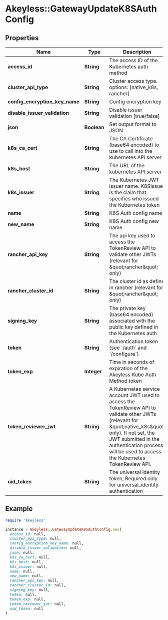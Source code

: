 # Akeyless::GatewayUpdateK8SAuthConfig

## Properties

| Name | Type | Description | Notes |
| ---- | ---- | ----------- | ----- |
| **access_id** | **String** | The access ID of the Kubernetes auth method |  |
| **cluster_api_type** | **String** | Cluster access type. options: [native_k8s, rancher] | [optional][default to &#39;native_k8s&#39;] |
| **config_encryption_key_name** | **String** | Config encryption key | [optional] |
| **disable_issuer_validation** | **String** | Disable issuer validation [true/false] | [optional] |
| **json** | **Boolean** | Set output format to JSON | [optional][default to false] |
| **k8s_ca_cert** | **String** | The CA Certificate (base64 encoded) to use to call into the kubernetes API server | [optional] |
| **k8s_host** | **String** | The URL of the kubernetes API server |  |
| **k8s_issuer** | **String** | The Kubernetes JWT issuer name. K8SIssuer is the claim that specifies who issued the Kubernetes token | [optional][default to &#39;kubernetes/serviceaccount&#39;] |
| **name** | **String** | K8S Auth config name |  |
| **new_name** | **String** | K8S Auth config new name |  |
| **rancher_api_key** | **String** | The api key used to access the TokenReview API to validate other JWTs (relevant for \&quot;rancher\&quot; only) | [optional] |
| **rancher_cluster_id** | **String** | The cluster id as define in rancher (relevant for \&quot;rancher\&quot; only) | [optional] |
| **signing_key** | **String** | The private key (base64 encoded) associated with the public key defined in the Kubernetes auth |  |
| **token** | **String** | Authentication token (see &#x60;/auth&#x60; and &#x60;/configure&#x60;) | [optional] |
| **token_exp** | **Integer** | Time in seconds of expiration of the Akeyless Kube Auth Method token | [optional][default to 300] |
| **token_reviewer_jwt** | **String** | A Kubernetes service account JWT used to access the TokenReview API to validate other JWTs (relevant for \&quot;native_k8s\&quot; only). If not set, the JWT submitted in the authentication process will be used to access the Kubernetes TokenReview API. | [optional] |
| **uid_token** | **String** | The universal identity token, Required only for universal_identity authentication | [optional] |

## Example

```ruby
require 'akeyless'

instance = Akeyless::GatewayUpdateK8SAuthConfig.new(
  access_id: null,
  cluster_api_type: null,
  config_encryption_key_name: null,
  disable_issuer_validation: null,
  json: null,
  k8s_ca_cert: null,
  k8s_host: null,
  k8s_issuer: null,
  name: null,
  new_name: null,
  rancher_api_key: null,
  rancher_cluster_id: null,
  signing_key: null,
  token: null,
  token_exp: null,
  token_reviewer_jwt: null,
  uid_token: null
)
```

